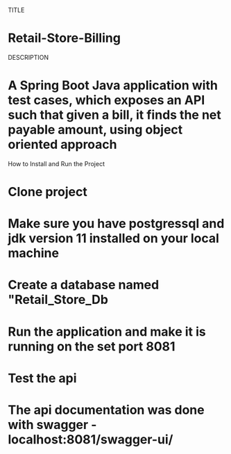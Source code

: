 TITLE

# Retail-Store-Billing

DESCRIPTION

# A Spring Boot Java application with test cases, which exposes an API such that given a bill, it finds the net payable amount, using object oriented approach

How to Install and Run the Project

# Clone project
# Make sure you have postgressql and jdk version 11 installed on your local machine 
# Create a database named "Retail_Store_Db
# Run the application and make it is running on the set port 8081
# Test the api
# The api documentation was done with swagger - localhost:8081/swagger-ui/
